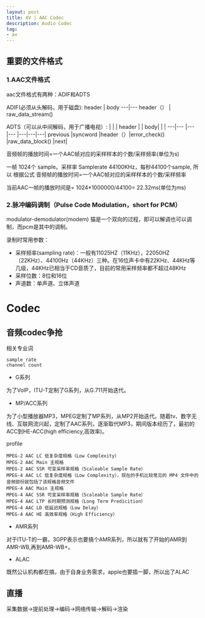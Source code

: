 ```yaml
---
layout: post
title: AV | AAC Codec 
description: Audio Codec
tag: 
- av
---
```


## 重要的文件格式

### 1.AAC文件格式
aac文件格式有两种：ADIF和ADTS

ADIF(必须从头解码，用于磁盘):
header  | body
---|---
header（） | raw_data_stream()

ADTS（可以从中间解码，用于广播电视）:
| |      |  header  | | body| | |
---|---    |---      |---      |---|---|---|
previous |syncword |header（）|error_check() |raw_data_block() |next|


音频帧的播放时间=一个AAC帧对应的采样样本的个数/采样频率(单位为s)

一帧 1024个 sample。采样率 Samplerate 44100KHz，每秒44100个sample, 所以 根据公式   音频帧的播放时间=一个AAC帧对应的采样样本的个数/采样频率

当前AAC一帧的播放时间是= 1024*1000000/44100= 22.32ms(单位为ms)


### 2.脉冲编码调制（Pulse Code Modulation，short for PCM）
modulator-demodulator(modem)
猫是一个双向的过程，即可以解调也可以调制，而pcm是其中的调制。

录制时常用参数：
- 采样频率(sampling rate)：一般有11025HZ（11KHz），22050HZ（22KHz）、44100Hz（44KHz）三种。在16位声卡中有22KHz、44KHz等几级，44KHz已相当于CD音质了，目前的常用采样频率都不超过48KHz
- 采样位数：8位和16位
- 声道数：单声道、立体声道
# Codec
## 音频codec争抢

相关专业词
```
sample rate
channel count
```

- G系列

为了VoIP，ITU-T定制了G系列，从G.711开始迭代。


- MP/ACC系列

为了小型播放器MP3，MPEG定制了MP系列，从MP2开始迭代。随着tv、数字无线、互联网流兴起，定制了AAC系列，逐渐取代MP3，期间版本经历了，最初的ACC到HE-ACC(high efficiency,高效率)。


profile
```
MPEG-2 AAC LC 低复杂度规格（Low Complexity）
MPEG-2 AAC Main 主规格
MPEG-2 AAC SSR 可变采样率规格（Scaleable Sample Rate）
MPEG-4 AAC LC 低复杂度规格（Low Complexity），现在的手机比较常见的 MP4 文件中的音频部份就包括了该规格音频文件
MPEG-4 AAC Main 主规格
MPEG-4 AAC SSR 可变采样率规格（Scaleable Sample Rate）
MPEG-4 AAC LTP 长时期预测规格（Long Term Predicition）
MPEG-4 AAC LD 低延迟规格（Low Delay）
MPEG-4 AAC HE 高效率规格（High Efficiency）
```

- AMR系列

对于ITU-T的一霸，3GPP表示也要搞个AMR系列，所以就有了开始的AMR到AMR-WB,再到AMR-WB+。


- ALAC

既然公认机构都在搞，由于自身业务需求，apple也要插一脚，所以出了ALAC


## 直播
采集数据->提前处理->编码->网络传输->解码->渲染
